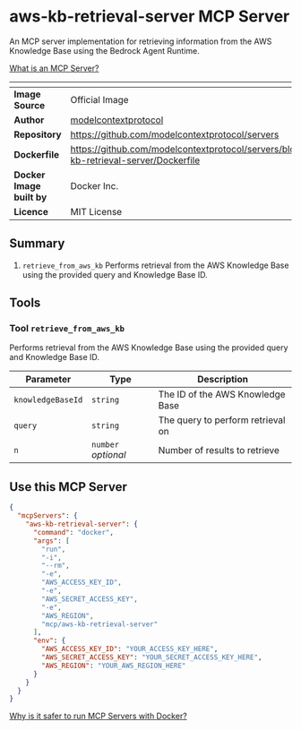 # aws-kb-retrieval-server MCP Server

An MCP server implementation for retrieving information from the AWS Knowledge Base using the Bedrock Agent Runtime.

[What is an MCP Server?](https://www.anthropic.com/news/model-context-protocol)

|<!-- -->|<!-- -->|
|-|-|
**Image Source**|Official Image
|**Author**|[modelcontextprotocol](https://github.com/modelcontextprotocol)
**Repository**|https://github.com/modelcontextprotocol/servers
**Dockerfile**|https://github.com/modelcontextprotocol/servers/blob/2025.4.6/src/aws-kb-retrieval-server/Dockerfile
**Docker Image built by**|Docker Inc.
**Licence**|MIT License

## Summary
1. `retrieve_from_aws_kb` Performs retrieval from the AWS Knowledge Base using the provided query and Knowledge Base ID.

## Tools

### Tool `retrieve_from_aws_kb`
Performs retrieval from the AWS Knowledge Base using the provided query and Knowledge Base ID.

Parameter|Type|Description
-|-|-
`knowledgeBaseId`|`string`|The ID of the AWS Knowledge Base
`query`|`string`|The query to perform retrieval on
`n`|`number` *optional*|Number of results to retrieve

## Use this MCP Server

```json
{
  "mcpServers": {
    "aws-kb-retrieval-server": {
      "command": "docker",
      "args": [
        "run",
        "-i",
        "--rm",
        "-e",
        "AWS_ACCESS_KEY_ID",
        "-e",
        "AWS_SECRET_ACCESS_KEY",
        "-e",
        "AWS_REGION",
        "mcp/aws-kb-retrieval-server"
      ],
      "env": {
        "AWS_ACCESS_KEY_ID": "YOUR_ACCESS_KEY_HERE",
        "AWS_SECRET_ACCESS_KEY": "YOUR_SECRET_ACCESS_KEY_HERE",
        "AWS_REGION": "YOUR_AWS_REGION_HERE"
      }
    }
  }
}
```

[Why is it safer to run MCP Servers with Docker?](https://www.docker.com/blog/the-model-context-protocol-simplifying-building-ai-apps-with-anthropic-claude-desktop-and-docker/)
